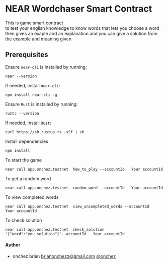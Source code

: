 # NEAR Wordchaser Smart Contract

This is game smart contract  
 to test your english knowledge to know words that lets you choose a word then gives an exaple and an explanation and you can give a solution from the example and meaning given

## Prerequisites

Ensure `near-cli` is installed by running:

```
near --version
```

If needed, install `near-cli`:

```
npm install near-cli -g
```

Ensure `Rust` is installed by running:

```
rustc --version
```

If needed, install [`Rust`]():

```
curl https://sh.rustup.rs -sSf | sh
```

Install dependencies

```
npm install
```

To start the game

```
near call app.onchez.testnet  how_to_play --accountId   Your accountId
```

To get a random word

```
near call app.onchez.testnet  random_word --accountId   Your accountId
```

To view completed words

```
near call app.onchez.testnet  view_uncompleted_words --accountId   Your accountId
```

To check solution

```
near call app.onchez.testnet  check_solution '{"word":"you_solution"}'--accountId   Your accountId
```

#### Author

- onchez brian <brianonchezz@gmail.com> [@onchez](https://twitter.com/onchezz_2)

